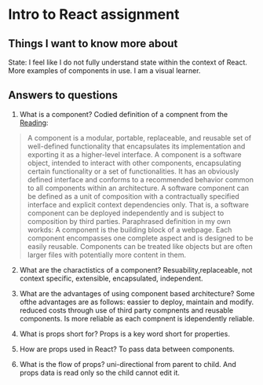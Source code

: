 # Intro to React assignment
## Things I want to know more about
State: I feel like I do not fully understand state within the context of React.
More examples of components in use. I am a visual learner.

## Answers to questions
1. What is a component?
Codied definition of a compnent from the [Reading](https://www.tutorialspoint.com/software_architecture_design/component_based_architecture.htm):
> A component is a modular, portable, replaceable, and reusable set of well-defined functionality that encapsulates its implementation and exporting it as a higher-level interface.
> A component is a software object, intended to interact with other components, encapsulating certain functionality or a set of functionalities. It has an obviously defined interface and conforms to a recommended behavior common to all components within an architecture.
> A software component can be defined as a unit of composition with a contractually specified interface and explicit context dependencies only. That is, a software component can be deployed independently and is subject to composition by third parties.
Paraphrased definition in my own workds:
> A component is the building block of a webpage. Each component encompasses one complete aspect and is designed to be easily reusable. Components can be treated like objects but are often larger files with potentially more content in them. 
2. What are the charactistics of a component?
  Resuability,replaceable, not context specific, extensible, encapsulated, independent.
3. What are the advantages of using component based architecture?
  Some ofthe advantages are as follows: eassier to deploy, maintain and modify. reduced costs through use of third party compnents and reusable components. Is more reliable as each compnent is idependently reliable. 

1. What is props short for?
  Props is a key word short for properties.
2. How are props used in React?
  To pass data between components.
3. What is the flow of props?
  uni-directional from parent to child. And props data is read only so the child cannot edit it. 

